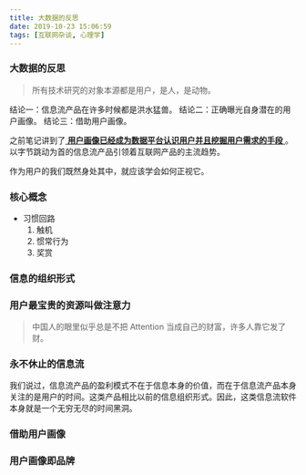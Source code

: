 ```yaml
---
title: 大数据的反思
date: 2019-10-23 15:06:59
tags: [互联网杂谈, 心理学]
---
```


### 大数据的反思

> 所有技术研究的对象本源都是用户，是人，是动物。

结论一：信息流产品在许多时候都是洪水猛兽。
结论二：正确曝光自身潜在的用户画像。
结论三：借助用户画像。

<!--more-->

之前笔记讲到了[ **用户画像已经成为数据平台认识用户并且挖掘用户需求的手段** ](https://wenmq.cn/2019/10/21/%E8%B0%88%E8%B0%88%E7%94%A8%E6%88%B7%E7%94%BB%E5%83%8F/)。以字节跳动为首的信息流产品引领着互联网产品的主流趋势。

作为用户的我们既然身处其中，就应该学会如何正视它。

### 核心概念

- 习惯回路
	1. 触机
	2. 惯常行为
	3. 奖赏

### 信息的组织形式





### 用户最宝贵的资源叫做注意力

> 中国人的眼里似乎总是不把 Attention 当成自己的财富，许多人靠它发了财。




### 永不休止的信息流

我们说过，信息流产品的盈利模式不在于信息本身的价值，而在于信息流产品本身关注的是用户的时间。这类产品相比以前的信息组织形式。因此，这类信息流软件本身就是一个无穷无尽的时间黑洞。







### 借助用户画像






### 用户画像即品牌





































